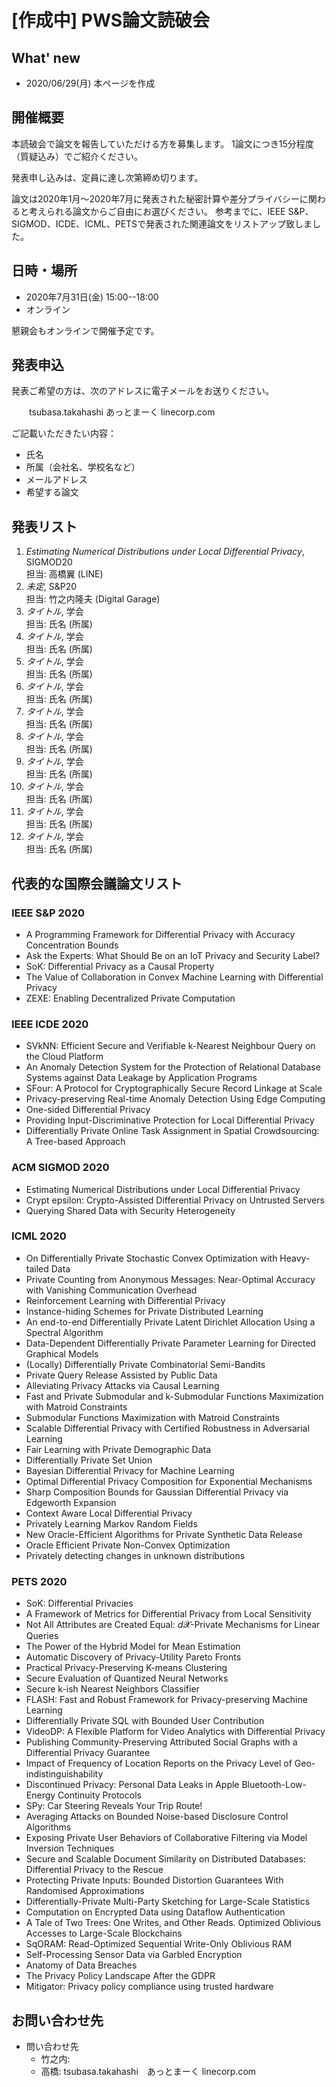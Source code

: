 # [作成中] PWS論文読破会
## What' new
- 2020/06/29(月) 本ページを作成

## 開催概要
本読破会で論文を報告していただける方を募集します。 1論文につき15分程度（質疑込み）でご紹介ください。 

発表申し込みは、定員に達し次第締め切ります。

論文は2020年1月～2020年7月に発表された秘密計算や差分プライバシーに関わると考えられる論文からご自由にお選びください。
参考までに、IEEE S&P、SIGMOD、ICDE、ICML、PETSで発表された関連論文をリストアップ致しました。

## 日時・場所
- 2020年7月31日(金) 15:00--18:00
- オンライン

懇親会もオンラインで開催予定です。

## 発表申込
発表ご希望の方は、次のアドレスに電子メールをお送りください。

　　tsubasa.takahashi あっとまーく linecorp.com

ご記載いただきたい内容：  

- 氏名 
- 所属（会社名、学校名など） 
- メールアドレス 
- 希望する論文 


## 発表リスト
1. *Estimating Numerical Distributions under Local Differential Privacy*, SIGMOD20  
 担当: 高橋翼 (LINE)  
1. *未定*, S&P20  
 担当: 竹之内隆夫 (Digital Garage)  
1. *タイトル*, 学会  
 担当: 氏名 (所属)  
1. *タイトル*, 学会  
 担当: 氏名 (所属)  
1. *タイトル*, 学会  
 担当: 氏名 (所属)  
1. *タイトル*, 学会  
 担当: 氏名 (所属)  
1. *タイトル*, 学会  
 担当: 氏名 (所属)  
1. *タイトル*, 学会  
 担当: 氏名 (所属)  
1. *タイトル*, 学会  
 担当: 氏名 (所属)  
1. *タイトル*, 学会  
 担当: 氏名 (所属)  
1. *タイトル*, 学会  
 担当: 氏名 (所属)  
1. *タイトル*, 学会  
 担当: 氏名 (所属)  




## 代表的な国際会議論文リスト
### IEEE S&P 2020
- A Programming Framework for Differential Privacy with Accuracy Concentration Bounds
- Ask the Experts: What Should Be on an IoT Privacy and Security Label?
- SoK: Differential Privacy as a Causal Property
- The Value of Collaboration in Convex Machine Learning with Differential Privacy
- ZEXE: Enabling Decentralized Private Computation

### IEEE ICDE 2020
- SVkNN: Efficient Secure and Verifiable k-Nearest Neighbour Query on the Cloud Platform
- An Anomaly Detection System for the Protection of Relational Database Systems against Data Leakage by Application Programs
- SFour: A Protocol for Cryptographically Secure Record Linkage at Scale
- Privacy-preserving Real-time Anomaly Detection Using Edge Computing
- One-sided Differential Privacy
- Providing Input-Discriminative Protection for Local Differential Privacy
- Differentially Private Online Task Assignment in Spatial Crowdsourcing: A Tree-based Approach

### ACM SIGMOD 2020
- Estimating Numerical Distributions under Local Differential Privacy
- Crypt epsilon: Crypto-Assisted Differential Privacy on Untrusted Servers
- Querying Shared Data with Security Heterogeneity

### ICML 2020
- On Differentially Private Stochastic Convex Optimization with Heavy-tailed Data
- Private Counting from Anonymous Messages: Near-Optimal Accuracy with Vanishing Communication Overhead
- Reinforcement Learning with Differential Privacy
- Instance-hiding Schemes for Private Distributed Learning
- An end-to-end Differentially Private Latent Dirichlet Allocation Using a Spectral Algorithm
- Data-Dependent Differentially Private Parameter Learning for Directed Graphical Models
- (Locally) Differentially Private Combinatorial Semi-Bandits
- Private Query Release Assisted by Public Data
- Alleviating Privacy Attacks via Causal Learning
- Fast and Private Submodular and k-Submodular Functions Maximization with Matroid Constraints
- Submodular Functions Maximization with Matroid Constraints
- Scalable Differential Privacy with Certified Robustness in Adversarial Learning
- Fair Learning with Private Demographic Data
- Differentially Private Set Union
- Bayesian Differential Privacy for Machine Learning
- Optimal Differential Privacy Composition for Exponential Mechanisms
- Sharp Composition Bounds for Gaussian Differential Privacy via Edgeworth Expansion
- Context Aware Local Differential Privacy
- Privately Learning Markov Random Fields
- New Oracle-Efficient Algorithms for Private Synthetic Data Release
- Oracle Efficient Private Non-Convex Optimization
- Privately detecting changes in unknown distributions

### PETS 2020
- SoK: Differential Privacies
- A Framework of Metrics for Differential Privacy from Local Sensitivity
- Not All Attributes are Created Equal: 𝘥𝓧-Private Mechanisms for Linear Queries
- The Power of the Hybrid Model for Mean Estimation
- Automatic Discovery of Privacy-Utility Pareto Fronts
- Practical Privacy-Preserving K-means Clustering
- Secure Evaluation of Quantized Neural Networks
- Secure k-ish Nearest Neighbors Classifier
- FLASH: Fast and Robust Framework for Privacy-preserving Machine Learning
- Differentially Private SQL with Bounded User Contribution
- VideoDP: A Flexible Platform for Video Analytics with Differential Privacy
- Publishing Community-Preserving Attributed Social Graphs with a Differential Privacy Guarantee
- Impact of Frequency of Location Reports on the Privacy Level of Geo-indistinguishability
- Discontinued Privacy: Personal Data Leaks in Apple Bluetooth-Low-Energy Continuity Protocols
- SPy: Car Steering Reveals Your Trip Route!
- Averaging Attacks on Bounded Noise-based Disclosure Control Algorithms
- Exposing Private User Behaviors of Collaborative Filtering via Model Inversion Techniques
- Secure and Scalable Document Similarity on Distributed Databases: Differential Privacy to the Rescue
- Protecting Private Inputs: Bounded Distortion Guarantees With Randomised Approximations
- Differentially-Private Multi-Party Sketching for Large-Scale Statistics
- Computation on Encrypted Data using Dataflow Authentication
- A Tale of Two Trees: One Writes, and Other Reads. Optimized Oblivious Accesses to Large-Scale Blockchains
- SqORAM: Read-Optimized Sequential Write-Only Oblivious RAM
- Self-Processing Sensor Data via Garbled Encryption
- Anatomy of Data Breaches
- The Privacy Policy Landscape After the GDPR
- Mitigator: Privacy policy compliance using trusted hardware

## お問い合わせ先

- 問い合わせ先
  - 竹之内:
  - 高橋: tsubasa.takahashi　あっとまーく linecorp.com
